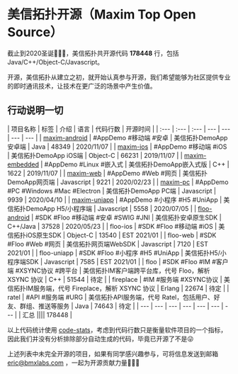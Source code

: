 # 美信拓扑开源（Maxim Top Open Source）

截止到2020圣诞🎄🎄🎄，美信拓扑共开源代码 **178448** 行，包括 Java/C++/Object-C/Javascript。

开源，美信拓扑从建立之初，就开始认真参与开源，我们希望能够为社区提供专业的即时通讯技术，让技术在更广泛的场景中产生价值。

## 行动说明一切

| 项目名称 | 标签 | 介绍 | 语言 | 代码行数 | 开源时间 |
| :--- | :--- | :--- | --- | --- | --- | --- | 
| [maxim-android](https://github.com/maxim-top/maxim-android) | #AppDemo #移动端 #安卓   | 美信拓扑DemoApp安卓端 | Java   | 48349 | 2020/11/07 | 
| [maxim-ios](https://github.com/maxim-top/maxim-ios)      | #AppDemo #移动端 #iOS   | 美信拓扑DemoApp iOS端 | Object-C  | 66231 | 2019/11/07 | 
| [maxim-embedded](https://github.com/maxim-top/maxim-embedded) | #AppDemo #Linux #嵌入式 | 美信拓扑DemoApp嵌入式版 | C++  | 1622 | 2019/11/07 | 
| [maxim-web](https://github.com/maxim-top/maxim-web)      | #AppDemo #Web #网页     | 美信拓扑DemoApp网页端 | Javascript  | 9221 | 2020/02/23 | 
| [maxim-pc](https://github.com/maxim-top/maxim-pc)       | #AppDemo #PC #Windows #Mac #Electron | 美信拓扑DemoApp PC端 | Javascript  | 9939 | 2020/04/10 | 
| [maxim-uniapp](https://github.com/maxim-top/maxim-uniapp)   | #AppDemo #小程序 #H5 #UniApp | 美信拓扑DemoApp H5/小程序端 | Javascript  | 5558 | 2020/07/05 | 
| [floo-android](https://github.com/maxim-top/floo-android)   | #SDK #Floo #移动端 #安卓 #SWIG #JNI | 美信拓扑安卓原生SDK | C++/Java  | 37528 | 2020/05/23 | 
| floo-ios       | #SDK #Floo #移动端 #iOS | 美信拓扑iOS原生SDK | Object-C | 13540 | EST 2021/01 | 
| floo-web       | #SDK #Floo #Web #网页   | 美信拓扑网页端WebSDK | Javascript  | 7120 | EST 2021/01 | 
| floo-uniapp    | #SDK #Floo #小程序 #H5 #UniApp | 美信拓扑H5/小程序端SDK | Javascript  | 7585 | EST 2021/01 | 
| floo           | #SDK #Floo #IM #客户端 #XSYNC协议 #跨平台 | 美信拓扑IM客户端跨平台库，代号 Floo，解析 XSYNC 协议 | C++  | 51544 | 待定 | 
| fireplace      | #IM #服务端 #XSYNC协议   | 美信拓扑IM服务端，代号 Fireplace，解析 XSYNC 协议 | Erlang  | 22674 | 待定 | 
| ratel          | #API #服务端 #URG       | 美信拓扑API服务端，代号 Ratel，包括用户、好友、群组、推送等服务 | Java  | 74643 | 待定 | 
| --- | --- | --- | --- | --- | --- | --- | 
| 汇总             |||| 178448 | 

以上代码统计使用 [code-stats](https://github.com/qualiabyte/code-stats)，考虑到代码行数只是衡量软件项目的一个指标，因此我们并没有分析排除部分自动生成的代码，毕竟已开源了不是😜

上述列表中未完全开源的项目，如果有同学感兴趣参与，可将信息发送到邮箱 eric@bmxlabs.com ，一起为开源贡献力量🌳🌳🌳
